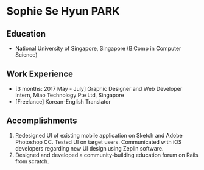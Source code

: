 # Sophie Se Hyun PARK

## Education

* National University of Singapore, Singapore (B.Comp in Computer Science)

## Work Experience

* [3 months: 2017 May - July] Graphic Designer and Web Developer Intern, Miao Technology Pte Ltd, Singapore
* [Freelance] Korean-English Translator

## Accomplishments

1. Redesigned UI of existing mobile application on Sketch and Adobe Photoshop CC. Tested UI on target users. Communicated with iOS developers regarding new UI design using Zeplin software. 
2. Designed and developed a community-building education forum on Rails from scratch.